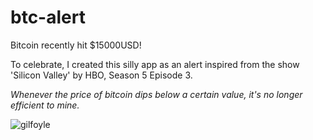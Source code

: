# btc-alert

Bitcoin recently hit $15000USD! 

To celebrate, I created this silly app as an alert inspired from the show 'Silicon Valley' by HBO, Season 5 Episode 3.

_Whenever the price of bitcoin dips below a certain value, it's no longer efficient to mine._

![gilfoyle](https://imgur.com/RIPJk9W)